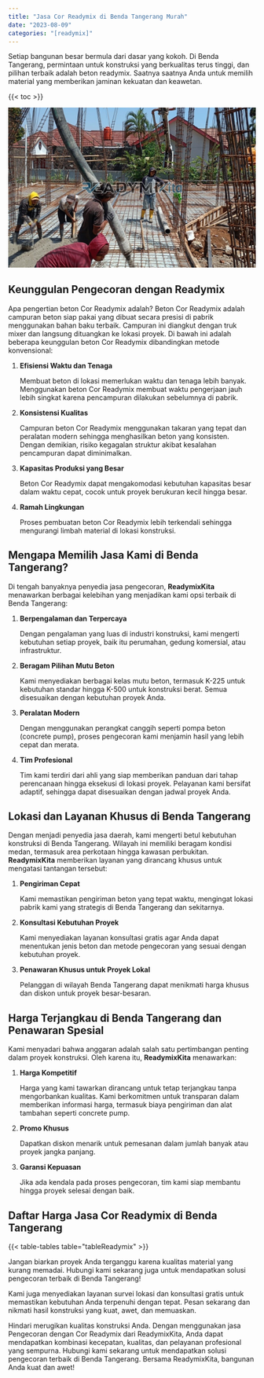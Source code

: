 ```yaml
---
title: "Jasa Cor Readymix di Benda Tangerang Murah"
date: "2023-08-09"
categories: "[readymix]"
---
```


Setiap bangunan besar bermula dari dasar yang kokoh. Di Benda Tangerang, permintaan untuk konstruksi yang berkualitas terus tinggi, dan pilihan terbaik adalah beton readymix. Saatnya saatnya Anda untuk memilih material yang memberikan jaminan kekuatan dan keawetan.

{{< toc >}}

![Jasa Cor Readymix di Benda Tangerang Murah](/images/readymix/cor-readymix-16.jpg)

## Keunggulan Pengecoran dengan Readymix

Apa pengertian beton Cor Readymix adalah? Beton Cor Readymix adalah campuran beton siap pakai yang dibuat secara presisi di pabrik menggunakan bahan baku terbaik. Campuran ini diangkut dengan truk mixer dan langsung dituangkan ke lokasi proyek. Di bawah ini adalah beberapa keunggulan beton Cor Readymix dibandingkan metode konvensional:

1. **Efisiensi Waktu dan Tenaga**

   Membuat beton di lokasi memerlukan waktu dan tenaga lebih banyak. Menggunakan beton Cor Readymix membuat waktu pengerjaan jauh lebih singkat karena pencampuran dilakukan sebelumnya di pabrik.

2. **Konsistensi Kualitas**

   Campuran beton Cor Readymix menggunakan takaran yang tepat dan peralatan modern sehingga menghasilkan beton yang konsisten. Dengan demikian, risiko kegagalan struktur akibat kesalahan pencampuran dapat diminimalkan.

3. **Kapasitas Produksi yang Besar**

   Beton Cor Readymix dapat mengakomodasi kebutuhan kapasitas besar dalam waktu cepat, cocok untuk proyek berukuran kecil hingga besar.

4. **Ramah Lingkungan**

   Proses pembuatan beton Cor Readymix lebih terkendali sehingga mengurangi limbah material di lokasi konstruksi.

## Mengapa Memilih Jasa Kami di Benda Tangerang?

Di tengah banyaknya penyedia jasa pengecoran, **ReadymixKita** menawarkan berbagai kelebihan yang menjadikan kami opsi terbaik di Benda Tangerang:

1. **Berpengalaman dan Terpercaya**

   Dengan pengalaman yang luas di industri konstruksi, kami mengerti kebutuhan setiap proyek, baik itu perumahan, gedung komersial, atau infrastruktur.

2. **Beragam Pilihan Mutu Beton**

   Kami menyediakan berbagai kelas mutu beton, termasuk K-225 untuk kebutuhan standar hingga K-500 untuk konstruksi berat. Semua disesuaikan dengan kebutuhan proyek Anda.

3. **Peralatan Modern**

   Dengan menggunakan perangkat canggih seperti pompa beton (concrete pump), proses pengecoran kami menjamin hasil yang lebih cepat dan merata.

4. **Tim Profesional**

   Tim kami terdiri dari ahli yang siap memberikan panduan dari tahap perencanaan hingga eksekusi di lokasi proyek. Pelayanan kami bersifat adaptif, sehingga dapat disesuaikan dengan jadwal proyek Anda.

## Lokasi dan Layanan Khusus di Benda Tangerang

Dengan menjadi penyedia jasa daerah, kami mengerti betul kebutuhan konstruksi di Benda Tangerang. Wilayah ini memiliki beragam kondisi medan, termasuk area perkotaan hingga kawasan perbukitan. **ReadymixKita** memberikan layanan yang dirancang khusus untuk mengatasi tantangan tersebut:

1. **Pengiriman Cepat**

   Kami memastikan pengiriman beton yang tepat waktu, mengingat lokasi pabrik kami yang strategis di Benda Tangerang dan sekitarnya.

2. **Konsultasi Kebutuhan Proyek**

   Kami menyediakan layanan konsultasi gratis agar Anda dapat menentukan jenis beton dan metode pengecoran yang sesuai dengan kebutuhan proyek.

3. **Penawaran Khusus untuk Proyek Lokal**

   Pelanggan di wilayah Benda Tangerang dapat menikmati harga khusus dan diskon untuk proyek besar-besaran.

## Harga Terjangkau di Benda Tangerang dan Penawaran Spesial

Kami menyadari bahwa anggaran adalah salah satu pertimbangan penting dalam proyek konstruksi. Oleh karena itu, **ReadymixKita** menawarkan:

1. **Harga Kompetitif**

   Harga yang kami tawarkan dirancang untuk tetap terjangkau tanpa mengorbankan kualitas. Kami berkomitmen untuk transparan dalam memberikan informasi harga, termasuk biaya pengiriman dan alat tambahan seperti concrete pump.

2. **Promo Khusus**

   Dapatkan diskon menarik untuk pemesanan dalam jumlah banyak atau proyek jangka panjang.

3. **Garansi Kepuasan**

   Jika ada kendala pada proses pengecoran, tim kami siap membantu hingga proyek selesai dengan baik.

## Daftar Harga Jasa Cor Readymix di Benda Tangerang

{{< table-tables table="tableReadymix" >}}

Jangan biarkan proyek Anda terganggu karena kualitas material yang kurang memadai. Hubungi kami sekarang juga untuk mendapatkan solusi pengecoran terbaik di Benda Tangerang!

Kami juga menyediakan layanan survei lokasi dan konsultasi gratis untuk memastikan kebutuhan Anda terpenuhi dengan tepat. Pesan sekarang dan nikmati hasil konstruksi yang kuat, awet, dan memuaskan.

Hindari merugikan kualitas konstruksi Anda. Dengan menggunakan jasa Pengecoran dengan Cor Readymix dari ReadymixKita, Anda dapat mendapatkan kombinasi kecepatan, kualitas, dan pelayanan profesional yang sempurna. Hubungi kami sekarang untuk mendapatkan solusi pengecoran terbaik di Benda Tangerang. Bersama ReadymixKita, bangunan Anda kuat dan awet!